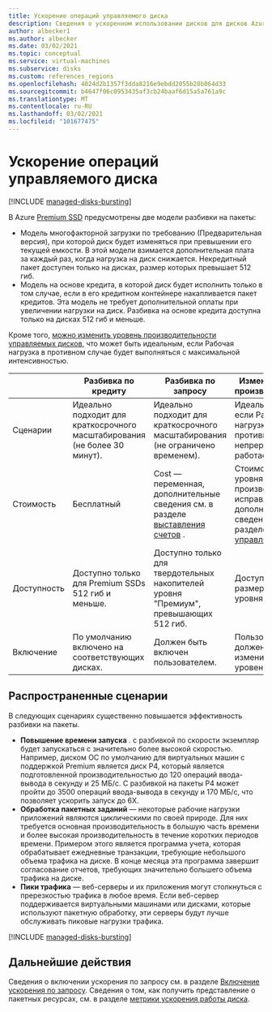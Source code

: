 ```yaml
---
title: Ускорение операций управляемого диска
description: Сведения о ускоренном использовании дисков для дисков Azure и виртуальных машин Azure.
author: albecker1
ms.author: albecker
ms.date: 03/02/2021
ms.topic: conceptual
ms.service: virtual-machines
ms.subservice: disks
ms.custom: references_regions
ms.openlocfilehash: 4024d2b1357f3dda8216e9ebdd2055b28b064d33
ms.sourcegitcommit: b4647f06c0953435af3cb24baaf6d15a5a761a9c
ms.translationtype: MT
ms.contentlocale: ru-RU
ms.lasthandoff: 03/02/2021
ms.locfileid: "101677475"
---
```

# <a name="managed-disk-bursting"></a>Ускорение операций управляемого диска
[!INCLUDE [managed-disks-bursting](../../includes/managed-disks-bursting.md)]

В Azure [Premium SSD](disks-types.md#premium-ssd) предусмотрены две модели разбивки на пакеты:

- Модель многофакторной загрузки по требованию (Предварительная версия), при которой диск будет изменяться при превышении его текущей емкости. В этой модели взимается дополнительная плата за каждый раз, когда нагрузка на диск снижается. Некредитный пакет доступен только на дисках, размер которых превышает 512 гиб.
- Модель на основе кредита, в которой диск будет исполнить только в том случае, если в его кредитном контейнере накапливается пакет кредитов. Эта модель не требует дополнительной оплаты при увеличении нагрузки на диск. Разбивка на основе кредита доступна только на дисках 512 гиб и меньше.

Кроме того, [можно изменить уровень производительности управляемых дисков](disks-change-performance.md), что может быть идеальным, если Рабочая нагрузка в противном случае будет выполняться с максимальной интенсивностью.

|  |Разбивка по кредиту  |Разбивка по запросу  |Изменение уровня производительности  |
|---------|---------|---------|---------|
| Сценарии|Идеально подходит для краткосрочного масштабирования (не более 30 минут).|Идеально подходит для краткосрочного масштабирования (не ограничено временем).|Идеальный вариант, если Рабочая нагрузка в противном случае непрерывно работает.|
|Стоимость     |Бесплатный         |Cost — переменная, дополнительные сведения см. в разделе [выставления счетов](#billing) .        |Стоимость каждого уровня производительности исправлена, дополнительные сведения см. в разделе [цены на управляемые диски](https://azure.microsoft.com/pricing/details/managed-disks/) .         |
|Доступность     |Доступно только для Premium SSDs 512 гиб и меньше.         |Доступно только для твердотельных накопителей уровня "Премиум", превышающих 512 гиб.         |Доступно для всех размеров SSD уровня "Премиум".         |
|Включение     |По умолчанию включено на соответствующих дисках.         |Должен быть включен пользователем.         |Пользователь должен вручную изменить свой уровень.         |

## <a name="common-scenarios"></a>Распространенные сценарии
В следующих сценариях существенно повышается эффективность разбивки на пакеты.
- **Повышение времени запуска**  . с разбивкой по скорости экземпляр будет запускаться с значительно более высокой скоростью. Например, диском ОС по умолчанию для виртуальных машин с поддержкой Premium является диск P4, который является подготовленной производительностью до 120 операций ввода-вывода в секунду и 25 МБ/с. С разбивкой на пакеты P4 может пройти до 3500 операций ввода-вывода в секунду и 170 МБ/с, что позволяет ускорить запуск до 6X.
- **Обработка пакетных заданий** — некоторые рабочие нагрузки приложений являются циклическими по своей природе. Для них требуется основная производительность в большую часть времени и более высокая производительность в течение коротких периодов времени. Примером этого является программа учета, которая обрабатывает ежедневные транзакции, требующие небольшого объема трафика на диске. В конце месяца эта программа завершит согласование отчетов, требующих значительно большего объема трафика на диске.
- **Пики трафика** — веб-серверы и их приложения могут столкнуться с пререзкостью трафика в любое время. Если веб-сервер поддерживается виртуальными машинами или дисками, которые используют пакетную обработку, эти серверы будут лучше обслуживать пиковые нагрузки трафика. 

[!INCLUDE [managed-disks-bursting](../../includes/managed-disks-bursting-2.md)]

## <a name="next-steps"></a>Дальнейшие действия

Сведения о включении ускорения по запросу см. в разделе [Включение ускорения по запросу](disks-enable-bursting.md).
Сведения о том, как получить представление о пакетных ресурсах, см. в разделе [метрики ускорения работы диска](disks-metrics.md).
